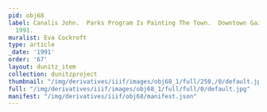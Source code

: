 ```yaml
---
pid: obj68
label: Canalis John.  Parks Program Is Painting The Town.  Downtown Gazette 4 Mar.
  1991.
muralist: Eva Cockroft
type: article
_date: '1991'
order: '67'
layout: dunitz_item
collection: dunitzproject
thumbnail: "/img/derivatives/iiif/images/obj68_1/full/250,/0/default.jpg"
full: "/img/derivatives/iiif/images/obj68_1/full/full/0/default.jpg"
manifest: "/img/derivatives/iiif/obj68/manifest.json"
---
```

